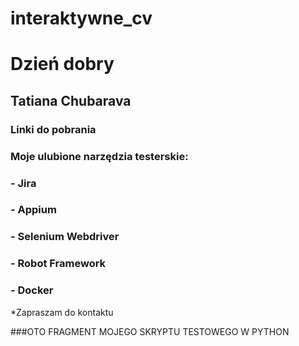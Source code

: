 # interaktywne_cv

# Dzień dobry

## Tatiana Chubarava

### Linki do pobrania

### Moje ulubione narzędzia testerskie:
### - Jira
### - Appium
### - Selenium Webdriver
### - Robot Framework
### - Docker

*Zapraszam do kontaktu

###OTO FRAGMENT MOJEGO SKRYPTU TESTOWEGO W PYTHON
